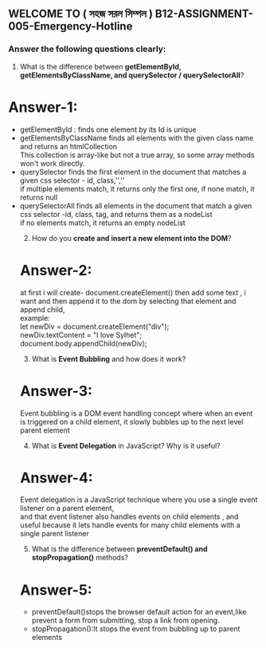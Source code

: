 ## WELCOME TO ( সহজ সরল সিম্পল ) B12-ASSIGNMENT-005-Emergency-Hotline

### Answer the following questions clearly:

1. What is the difference between **getElementById, getElementsByClassName, and querySelector / querySelectorAll**?

<h1>Answer-1:</h1>

<ul> 
 <li> getElementById : finds one element by its Id is unique</li>

 <li> getElementsByClassName finds all elements with the given class name   and returns an htmlCollection<br>
   This collection is array-like but not a true array, so some array methods won't work directly.</li>

 <li> querySelector finds the first element in the document that matches a given css selector - id, class,'',''<br>
if multiple elements match, it returns only the first one, if none match, it returns null</li>

 <li> querySelectorAll finds all elements in the document that match a given css selector -id, class, tag, and returns them as a nodeList <br>
if no elements match, it returns an empty nodeList</li>

2. How do you **create and insert a new element into the DOM**?

<h1>Answer-2:</h1>

<p>
at first i will create- document.createElement() then add some text , i want and then append it to the dom by selecting that element and append child, <br>
example: <br>
	let newDiv = document.createElement("div"); <br> 
	newDiv.textContent = "I love Sylhet";<br>
	document.body.appendChild(newDiv);<br>
</p>

3. What is **Event Bubbling** and how does it work?

<h1>Answer-3:</h1>
<p>
   Event bubbling is a DOM event handling concept where when an event is triggered on a child element, it slowly bubbles up to the next level parent element
</p>

4. What is **Event Delegation** in JavaScript? Why is it useful?

<h1>Answer-4:</h1>
<p>
Event delegation is a JavaScript technique where you use a single event listener on a parent element, <br> and that event listener also handles events on child elements , and useful because it lets handle events for many child elements with a single parent listener
</p>

5. What is the difference between **preventDefault() and stopPropagation()** methods?

<h1>Answer-5:</h1>
 <ul> 
  <li>  preventDefault()stops the browser default action for an event,like prevent a form from submitting, stop a link from opening.</li>
  <li>  stopPropagation():It stops the event from bubbling up to parent elements</li>
 </ul>
